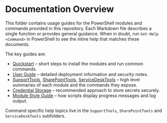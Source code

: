 # Documentation Overview

This folder contains usage guides for the PowerShell modules and commands provided in this repository. Each Markdown file describes a single function or provides general guidance. When in doubt, run `Get-Help <Command>` in PowerShell to see the inline help that matches these documents.

The key guides are:

- [Quickstart](./Quickstart.md) – short steps to install the modules and run common commands.
- [User Guide](./UserGuide.md) – detailed deployment information and security notes.
- [SupportTools](./SupportTools.md), [SharePointTools](./SharePointTools.md), [ServiceDeskTools](./ServiceDeskTools.md) – high level summaries of each module and the commands they expose.
- [Credential Storage](./CredentialStorage.md) – recommended approach to store secrets securely.
- [Module Style Guide](./ModuleStyleGuide.md) – how scripts display progress messages and log output.

Command specific help topics live in the `SupportTools`, `SharePointTools` and `ServiceDeskTools` subfolders.
